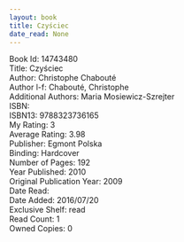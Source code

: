 ```yaml
---
layout: book
title: Czyściec
date_read: None
---
```


Book Id: 14743480<br />
Title: Czyściec<br />
Author: Christophe Chabouté<br />
Author l-f: Chabouté, Christophe<br />
Additional Authors: Maria Mosiewicz-Szrejter<br />
ISBN: <br />
ISBN13: 9788323736165<br />
My Rating: 3<br />
Average Rating: 3.98<br />
Publisher: Egmont Polska<br />
Binding: Hardcover<br />
Number of Pages: 192<br />
Year Published: 2010<br />
Original Publication Year: 2009<br />
Date Read: <br />
Date Added: 2016/07/20<br />
Exclusive Shelf: read<br />
Read Count: 1<br />
Owned Copies: 0<br />

